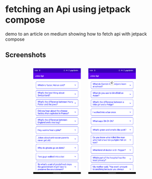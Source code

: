 # fetching an Api using jetpack compose

demo to an article on medium showing how to fetch api with jetpack compose

<h2 align="left">Screenshots</h2>
<h4 align="center">
<img src="app/screenshot/Screenshot_20220813-212843.png" width="30%" vspace="10" hspace="10">
<img src="app/screenshot/Screenshot_20220813-212851.png" width="30%" vspace="10" hspace="10">
<br>